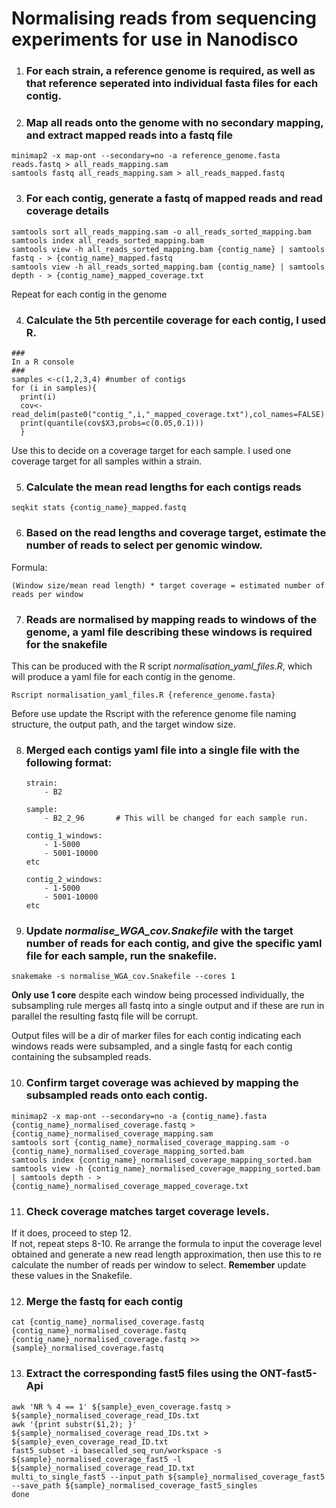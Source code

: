 # Normalising reads from sequencing experiments for use in Nanodisco 

1. ### For each strain, a reference genome is required, as well as that reference seperated into individual fasta files for each contig. 

2. ### Map all reads onto the genome with no secondary mapping, and extract mapped reads into a fastq file
```
minimap2 -x map-ont --secondary=no -a reference_genome.fasta reads.fastq > all_reads_mapping.sam 
samtools fastq all_reads_mapping.sam > all_reads_mapped.fastq
```
3. ### For each contig, generate a fastq of mapped reads and read coverage details
``` 
samtools sort all_reads_mapping.sam -o all_reads_sorted_mapping.bam
samtools index all_reads_sorted_mapping.bam
samtools view -h all_reads_sorted_mapping.bam {contig_name} | samtools fastq - > {contig_name}_mapped.fastq
samtools view -h all_reads_sorted_mapping.bam {contig_name} | samtools depth - > {contig_name}_mapped_coverage.txt
```
Repeat for each contig in the genome

4. ### Calculate the 5th percentile coverage for each contig, I used R. 
```
###
In a R console
###
samples <-c(1,2,3,4) #number of contigs
for (i in samples){
  print(i)
  cov<-read_delim(paste0("contig_",i,"_mapped_coverage.txt"),col_names=FALSE)
  print(quantile(cov$X3,probs=c(0.05,0.1)))
  }
```
Use this to decide on a coverage target for each sample. I used one coverage target for all samples within a strain.

5. ### Calculate the mean read lengths for each contigs reads 

```
seqkit stats {contig_name}_mapped.fastq 
```

6. ### Based on the read lengths and coverage target, estimate the number of reads to select per genomic window.  
Formula:  
```
(Window size/mean read length) * target coverage = estimated number of reads per window
```
7. ### Reads are normalised by mapping reads to windows of the genome, a yaml file describing these windows is required for the snakefile 
This can be produced with the R script *normalisation_yaml_files.R*, which will produce a yaml file for each contig in the genome.  
```
Rscript normalisation_yaml_files.R {reference_genome.fasta}
```
Before use update the Rscript with the reference genome file naming structure, the output path, and the target window size. 

8. ### Merged each contigs yaml file into a single file with the following format:
    
    ```
    strain:
        - B2

    sample:
        - B2_2_96       # This will be changed for each sample run. 

    contig_1_windows:
        - 1-5000
        - 5001-10000
    etc

    contig_2_windows:
        - 1-5000
        - 5001-10000
    etc
    ```

9. ### Update ***normalise_WGA_cov.Snakefile*** with the target number of reads for each contig, and give the specific yaml file for each sample, run the snakefile. 
```
snakemake -s normalise_WGA_cov.Snakefile --cores 1 
```
**Only use 1 core** despite each window being processed individually, the subsampling rule merges all fastq into a single output and if these are run in parallel the resulting fastq file will be corrupt.  

Output files will be a dir of marker files for each contig indicating each windows reads were subsampled, and a single fastq for each contig containing the subsampled reads. 

10. ### Confirm target coverage was achieved by mapping the subsampled reads onto each contig. 
```
minimap2 -x map-ont --secondary=no -a {contig_name}.fasta {contig_name}_normalised_coverage.fastq > {contig_name}_normalised_coverage_mapping.sam
samtools sort {contig_name}_normalised_coverage_mapping.sam -o {contig_name}_normalised_coverage_mapping_sorted.bam
samtools index {contig_name}_normalised_coverage_mapping_sorted.bam
samtools view -h {contig_name}_normalised_coverage_mapping_sorted.bam | samtools depth - > {contig_name}_normalised_coverage_mapped_coverage.txt
```

11. ### Check coverage matches target coverage levels.  
If it does, proceed to step 12.  
If not, repeat steps 8-10. Re arrange the formula to input the coverage level obtained and generate a new read length approximation, then use this to re calculate the number of reads per window to select. **Remember** update these values in the Snakefile. 

12. ### Merge the fastq for each contig 
```
cat {contig_name}_normalised_coverage.fastq {contig_name}_normalised_coverage.fastq {contig_name}_normalised_coverage.fastq >> {sample}_normalised_coverage.fastq
```

13. ### Extract the corresponding fast5 files using the ONT-fast5-Api
```
awk 'NR % 4 == 1' ${sample}_even_coverage.fastq > ${sample}_normalised_coverage_read_IDs.txt
awk '{print substr($1,2); }' ${sample}_normalised_coverage_read_IDs.txt > ${sample}_even_coverage_read_ID.txt
fast5_subset -i basecalled_seq_run/workspace -s ${sample}_normalised_coverage_fast5 -l ${sample}_normalised_coverage_read_ID.txt
multi_to_single_fast5 --input_path ${sample}_normalised_coverage_fast5 --save_path ${sample}_normalised_coverage_fast5_singles
done
```